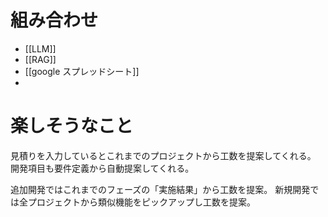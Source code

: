 # 組み合わせ
- [[LLM]]
- [[RAG]]
- [[google スプレッドシート]]
- 

# 楽しそうなこと
見積りを入力しているとこれまでのプロジェクトから工数を提案してくれる。
開発項目も要件定義から自動提案してくれる。

追加開発ではこれまでのフェーズの「実施結果」から工数を提案。
新規開発では全プロジェクトから類似機能をピックアップし工数を提案。